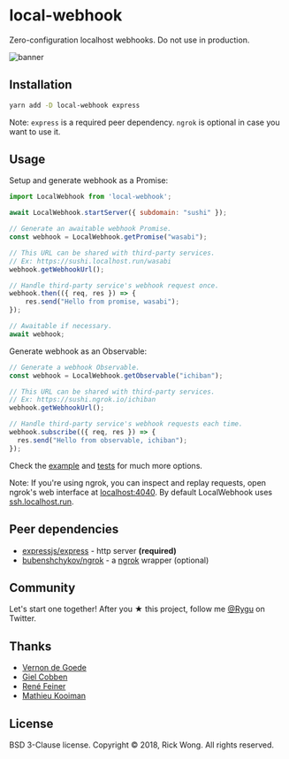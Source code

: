 # local-webhook

Zero-configuration localhost webhooks. Do not use in production.

<p>  
  <img src="https://i.imgur.com/ySm2Noc.png" alt="banner" draggable="false">
</p>

## Installation

```bash
yarn add -D local-webhook express
```

Note: `express` is a required peer dependency. `ngrok` is optional in case you want to use it.

## Usage

Setup and generate webhook as a Promise:
```js
import LocalWebhook from 'local-webhook';

await LocalWebhook.startServer({ subdomain: "sushi" });

// Generate an awaitable webhook Promise.
const webhook = LocalWebhook.getPromise("wasabi");

// This URL can be shared with third-party services.
// Ex: https://sushi.localhost.run/wasabi
webhook.getWebhookUrl(); 

// Handle third-party service's webhook request once.
webhook.then(({ req, res }) => {
    res.send("Hello from promise, wasabi");
});

// Awaitable if necessary.
await webhook;
```

Generate webhook as an Observable:
```js
// Generate a webhook Observable.
const webhook = LocalWebhook.getObservable("ichiban");

// This URL can be shared with third-party services.
// Ex: https://sushi.ngrok.io/ichiban
webhook.getWebhookUrl(); 

// Handle third-party service's webhook requests each time.
webhook.subscribe(({ req, res }) => {
  res.send("Hello from observable, ichiban");
});
```

Check the [example](https://github.com/RickWong/local-webhook/blob/master/example.js) and [tests](https://github.com/RickWong/local-webhook/blob/master/LocalWebhook.test.js) for much more options.

Note: If you're using ngrok, you can inspect and replay requests, open ngrok's web interface at [localhost:4040](http://localhost:4040). By default LocalWebhook uses [ssh.localhost.run](https://localhost.run).

## Peer dependencies

- [expressjs/express](https://github.com/expressjs/express) - http server **(required)**
- [bubenshchykov/ngrok](https://github.com/bubenshchykov/ngrok) - a [ngrok](https://ngrok.com/) wrapper (optional)

## Community

Let's start one together! After you ★ this project, follow me [@Rygu](https://twitter.com/rygu) on Twitter.

## Thanks

- [Vernon de Goede](https://github.com/vernondegoede)
- [Giel Cobben](https://github.com/gielcobben)
- [René Feiner](https://github.com/rfeiner)
- [Mathieu Kooiman](https://github.com/mathieuk)

## License

BSD 3-Clause license. Copyright © 2018, Rick Wong. All rights reserved.
